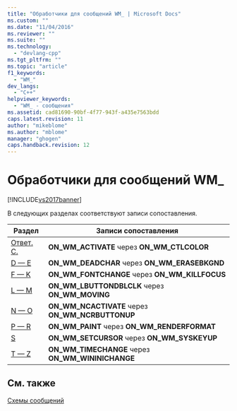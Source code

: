 ```yaml
---
title: "Обработчики для сообщений WM_ | Microsoft Docs"
ms.custom: ""
ms.date: "11/04/2016"
ms.reviewer: ""
ms.suite: ""
ms.technology: 
  - "devlang-cpp"
ms.tgt_pltfrm: ""
ms.topic: "article"
f1_keywords: 
  - "WM_"
dev_langs: 
  - "C++"
helpviewer_keywords: 
  - "WM_ - сообщения"
ms.assetid: cad81690-90bf-4f77-943f-a435e7563bdd
caps.latest.revision: 11
author: "mikeblome"
ms.author: "mblome"
manager: "ghogen"
caps.handback.revision: 12
---
```

# Обработчики для сообщений WM_
[!INCLUDE[vs2017banner](../../assembler/inline/includes/vs2017banner.md)]

В следующих разделах соответствуют записи сопоставления.  
  
|Раздел|Записи сопоставления|  
|------------|--------------------------|  
|[Ответ. C.](../../mfc/reference/wm-message-handlers-a-c.md)|**ON\_WM\_ACTIVATE** через **ON\_WM\_CTLCOLOR**|  
|[D — E](../Topic/WM_%20Message%20Handlers:%20D%20-%20E.md)|**ON\_WM\_DEADCHAR** через **ON\_WM\_ERASEBKGND**|  
|[F — K](../../mfc/reference/wm-message-handlers-f-k.md)|**ON\_WM\_FONTCHANGE** через **ON\_WM\_KILLFOCUS**|  
|[L — M](../../mfc/reference/wm-message-handlers-l-m.md)|**ON\_WM\_LBUTTONDBLCLK** через **ON\_WM\_MOVING**|  
|[N — O](../../mfc/reference/wm-message-handlers-n-o.md)|**ON\_WM\_NCACTIVATE** через **ON\_WM\_NCRBUTTONUP**|  
|[P — R](../Topic/WM_%20Messages:%20P%20-%20R.md)|**ON\_WM\_PAINT** через **ON\_WM\_RENDERFORMAT**|  
|[S](../../mfc/reference/wm-messages-s.md)|**ON\_WM\_SETCURSOR** через **ON\_WM\_SYSKEYUP**|  
|[T — Z](../../mfc/reference/wm-messages-t-z.md)|**ON\_WM\_TIMECHANGE** через **ON\_WM\_WININICHANGE**|  
  
## См. также  
 [Схемы сообщений](../../mfc/reference/message-maps-mfc.md)
